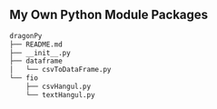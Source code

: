 ## My Own Python Module Packages

```bash
dragonPy
├── README.md
├── __init__.py
├── dataframe
│   └── csvToDataFrame.py
└── fio
    ├── csvHangul.py
    └── textHangul.py
```

